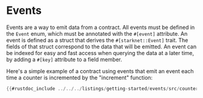 # Events

Events are a way to emit data from a contract. All events must be defined in the `Event` enum, which must be annotated with the `#[event]` attribute.
An event is defined as a struct that derives the `#[starknet::Event]` trait. The fields of that struct correspond to the data that will be emitted. An event can be indexed for easy and fast access when querying the data at a later time, by adding a `#[key]` attribute to a field member.

Here's a simple example of a contract using events that emit an event each time a counter is incremented by the "increment" function:

```rust
{{#rustdoc_include ../../../listings/getting-started/events/src/counter.cairo:contract}}
```
